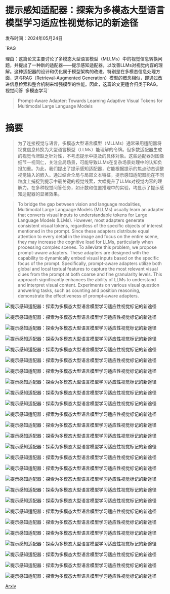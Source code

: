 # 提示感知适配器：探索为多模态大型语言模型学习适应性视觉标记的新途径

发布时间：2024年05月24日

`RAG

理由：这篇论文主要讨论了多模态大型语言模型（MLLMs）中的视觉信息转换问题，并提出了一种新的适配器——提示感知适配器，以改善LLMs对视觉内容的理解。这种适配器的设计和优化属于模型架构的改进，特别是在多模态信息处理方面，这与RAG（Retrieval-Augmented Generation）模型的概念相似，即通过改进信息检索和整合机制来增强模型的性能。因此，这篇论文更适合归类于RAG。` `视觉问答` `多模态学习`

> Prompt-Aware Adapter: Towards Learning Adaptive Visual Tokens for Multimodal Large Language Models

# 摘要

> 为了连接视觉与语言，多模态大型语言模型（MLLMs）通常采用适配器将视觉信息转换为大型语言模型（LLMs）能理解的令牌。但多数适配器生成的视觉令牌缺乏针对性，不考虑提示中提及的具体对象。这些适配器对图像细节一视同仁，关注全局场景，可能导致LLMs在复杂场景处理中的认知负担加重。为此，我们提出了提示感知适配器，它能根据提示的焦点动态调整视觉输入的嵌入。通过结合全局与局部文本特征，提示感知适配器能在不同粒度上捕捉到提示中最关键的视觉线索，大幅提升了LLMs对视觉内容的理解力。在多种视觉问答任务，如计数和位置推理中的实验，均显示了提示感知适配器的显著效果。

> To bridge the gap between vision and language modalities, Multimodal Large Language Models (MLLMs) usually learn an adapter that converts visual inputs to understandable tokens for Large Language Models (LLMs). However, most adapters generate consistent visual tokens, regardless of the specific objects of interest mentioned in the prompt. Since these adapters distribute equal attention to every detail in the image and focus on the entire scene, they may increase the cognitive load for LLMs, particularly when processing complex scenes. To alleviate this problem, we propose prompt-aware adapters. These adapters are designed with the capability to dynamically embed visual inputs based on the specific focus of the prompt. Specifically, prompt-aware adapters utilize both global and local textual features to capture the most relevant visual clues from the prompt at both coarse and fine granularity levels. This approach significantly enhances the ability of LLMs to understand and interpret visual content. Experiments on various visual question answering tasks, such as counting and position reasoning, demonstrate the effectiveness of prompt-aware adapters.

![提示感知适配器：探索为多模态大型语言模型学习适应性视觉标记的新途径](../../../paper_images/2405.15684/x1.png)

![提示感知适配器：探索为多模态大型语言模型学习适应性视觉标记的新途径](../../../paper_images/2405.15684/x2.png)

![提示感知适配器：探索为多模态大型语言模型学习适应性视觉标记的新途径](../../../paper_images/2405.15684/x3.png)

![提示感知适配器：探索为多模态大型语言模型学习适应性视觉标记的新途径](../../../paper_images/2405.15684/x4.png)

![提示感知适配器：探索为多模态大型语言模型学习适应性视觉标记的新途径](../../../paper_images/2405.15684/x5.png)

![提示感知适配器：探索为多模态大型语言模型学习适应性视觉标记的新途径](../../../paper_images/2405.15684/x6.png)

![提示感知适配器：探索为多模态大型语言模型学习适应性视觉标记的新途径](../../../paper_images/2405.15684/x7.png)

![提示感知适配器：探索为多模态大型语言模型学习适应性视觉标记的新途径](../../../paper_images/2405.15684/x8.png)

![提示感知适配器：探索为多模态大型语言模型学习适应性视觉标记的新途径](../../../paper_images/2405.15684/x9.png)

![提示感知适配器：探索为多模态大型语言模型学习适应性视觉标记的新途径](../../../paper_images/2405.15684/x10.png)

![提示感知适配器：探索为多模态大型语言模型学习适应性视觉标记的新途径](../../../paper_images/2405.15684/x11.png)

![提示感知适配器：探索为多模态大型语言模型学习适应性视觉标记的新途径](../../../paper_images/2405.15684/x12.png)

![提示感知适配器：探索为多模态大型语言模型学习适应性视觉标记的新途径](../../../paper_images/2405.15684/x13.png)

![提示感知适配器：探索为多模态大型语言模型学习适应性视觉标记的新途径](../../../paper_images/2405.15684/x14.png)

![提示感知适配器：探索为多模态大型语言模型学习适应性视觉标记的新途径](../../../paper_images/2405.15684/x15.png)

![提示感知适配器：探索为多模态大型语言模型学习适应性视觉标记的新途径](../../../paper_images/2405.15684/x16.png)

![提示感知适配器：探索为多模态大型语言模型学习适应性视觉标记的新途径](../../../paper_images/2405.15684/x17.png)

![提示感知适配器：探索为多模态大型语言模型学习适应性视觉标记的新途径](../../../paper_images/2405.15684/x18.png)

![提示感知适配器：探索为多模态大型语言模型学习适应性视觉标记的新途径](../../../paper_images/2405.15684/x19.png)

![提示感知适配器：探索为多模态大型语言模型学习适应性视觉标记的新途径](../../../paper_images/2405.15684/x20.png)

![提示感知适配器：探索为多模态大型语言模型学习适应性视觉标记的新途径](../../../paper_images/2405.15684/x21.png)

![提示感知适配器：探索为多模态大型语言模型学习适应性视觉标记的新途径](../../../paper_images/2405.15684/x22.png)

![提示感知适配器：探索为多模态大型语言模型学习适应性视觉标记的新途径](../../../paper_images/2405.15684/x23.png)

![提示感知适配器：探索为多模态大型语言模型学习适应性视觉标记的新途径](../../../paper_images/2405.15684/x24.png)

![提示感知适配器：探索为多模态大型语言模型学习适应性视觉标记的新途径](../../../paper_images/2405.15684/x25.png)

![提示感知适配器：探索为多模态大型语言模型学习适应性视觉标记的新途径](../../../paper_images/2405.15684/x26.png)

[Arxiv](https://arxiv.org/abs/2405.15684)